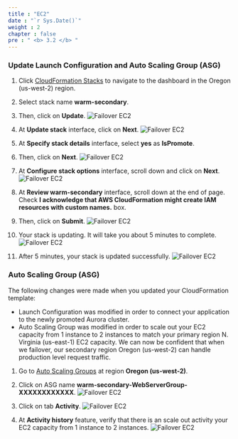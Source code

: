 ```yaml
---
title : "EC2"
date : "`r Sys.Date()`"
weight : 2
chapter : false
pre : " <b> 3.2 </b> "
---
```

### Update Launch Configuration and Auto Scaling Group (ASG)

1. Click [CloudFormation Stacks](https://us-west-2.console.aws.amazon.com/cloudformation/home?region=us-west-2#/stacks) to navigate to the dashboard in the Oregon (us-west-2) region.
2. Select stack name **warm-secondary**.
3. Then, click on **Update**.
![Failover EC2](/images/3.failover/3.2.ec2/3.2.1ec2.png?width=90pc)

4. At **Update stack** interface, click on **Next**.
![Failover EC2](/images/3.failover/3.2.ec2/3.2.2ec2.png?width=90pc)

5. At **Specify stack details** interface, select **yes** as **IsPromote**.
6. Then, click on **Next**.
![Failover EC2](/images/3.failover/3.2.ec2/3.2.3ec2.png?width=90pc)

7. At **Configure stack options** interface, scroll down and click on **Next**.
![Failover EC2](/images/3.failover/3.2.ec2/3.2.4ec2.png?width=90pc)

8. At **Review warm-secondary** interface, scroll down at the end of page. Check **I acknowledge that AWS CloudFormation might create IAM resources with custom names.** box.
9. Then, click on **Submit**.
![Failover EC2](/images/3.failover/3.2.ec2/3.2.5ec2.png?width=90pc)

10. Your stack is updating. It will take you about 5 minutes to complete.
![Failover EC2](/images/3.failover/3.2.ec2/3.2.6ec2.png?width=90pc)

11. After 5 minutes, your stack is updated successfully.
![Failover EC2](/images/3.failover/3.2.ec2/3.2.7ec2.png?width=90pc)


### Auto Scaling Group (ASG)
The following changes were made when you updated your CloudFormation template:
+ Launch Configuration was modified in order to connect your application to the newly promoted Aurora cluster.
+ Auto Scaling Group  was modified in order to scale out your EC2 capacity from 1 instance to 2 instances to match your primary region N. Virginia (us-east-1) EC2 capacity.
We can now be confident that when we failover, our secondary region Oregon (us-west-2) can handle production level request traffic.
1. Go to [Auto Scaling Groups](https://us-west-2.console.aws.amazon.com/ec2/home?region=us-west-2#AutoScalingGroups:) at region **Oregon (us-west-2)**.
2. Click on ASG name **warm-secondary-WebServerGroup-XXXXXXXXXXXX**.
![Failover EC2](/images/3.failover/3.2.ec2/3.2.8ec2.png?width=90pc)

3. Click on tab **Activity**.
![Failover EC2](/images/3.failover/3.2.ec2/3.2.9ec2.png?width=90pc)

4. At **Activity history** feature, verify that there is an scale out activity your EC2 capacity from 1 instance to 2 instances.
![Failover EC2](/images/3.failover/3.2.ec2/3.2.10ec2.png?width=90pc)












